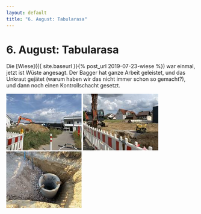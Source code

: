 ```yaml
---
layout: default
title: "6. August: Tabularasa"
---
```


# 6. August: Tabularasa

Die [Wiese]({{ site.baseurl }}{% post_url 2019-07-23-wiese %}) war einmal, jetzt ist Wüste angesagt. Der Bagger hat ganze Arbeit geleistet, und das Unkraut gejätet (warum haben wir das nicht immer schon so gemacht?), und dann noch einen Kontrollschacht gesetzt.

[![Abtransport der Erde](/assets/2019-08-06_IMG_2059-thumb.JPG)](/assets/2019-08-06_IMG_2059.JPG "Abtransport der Erde")
[![Einmal platt gemacht](/assets/2019-08-06_IMG_2086-thumb.JPG)](/assets/2019-08-06_IMG_2086.JPG "Einmal platt gemacht")
[![Der Kontrollschacht](/assets/2019-08-06_IMG_2042-thumb.JPG)](/assets/2019-08-06_IMG_2042.JPG "Der Kontrollschacht")
